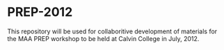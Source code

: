 PREP-2012
=========

This repository will be used for collaboritive development of materials for the MAA PREP workshop to be held at Calvin College in July, 2012.
